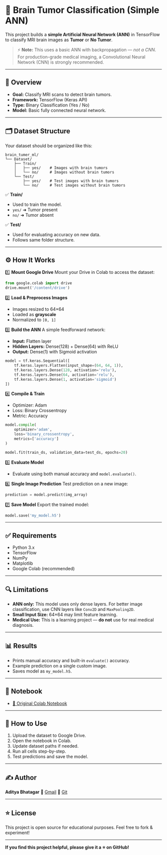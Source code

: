 # 🧠 Brain Tumor Classification (Simple ANN)

This project builds a **simple Artificial Neural Network (ANN)** in TensorFlow to classify MRI brain images as **Tumor** or **No Tumor**.

> ⚡ **Note:** This uses a basic ANN with backpropagation — *not a CNN*. For production-grade medical imaging, a Convolutional Neural Network (CNN) is strongly recommended.

---

## 📌 Overview

* **Goal:** Classify MRI scans to detect brain tumors.
* **Framework:** TensorFlow (Keras API)
* **Type:** Binary Classification (Yes / No)
* **Model:** Basic fully connected neural network.

---

## 🗂️ Dataset Structure

Your dataset should be organized like this:

```
brain_tumer_ml/
└── Dataset/
    ├── Train/
    │   ├── yes/    # Images with brain tumors
    │   └── no/     # Images without brain tumors
    └── Test/
        ├── yes/    # Test images with brain tumors
        └── no/     # Test images without brain tumors
```

✅ **Train/**

* Used to train the model.
* `yes/` ➜ Tumor present
* `no/` ➜ Tumor absent

✅ **Test/**

* Used for evaluating accuracy on new data.
* Follows same folder structure.

---

## ⚙️ How It Works

1️⃣ **Mount Google Drive**
Mount your Drive in Colab to access the dataset:

```python
from google.colab import drive
drive.mount('/content/drive')
```

2️⃣ **Load & Preprocess Images**

* Images resized to 64×64
* Loaded as **grayscale**
* Normalized to `[0, 1]`

3️⃣ **Build the ANN**
A simple feedforward network:

* **Input:** Flatten layer
* **Hidden Layers:** Dense(128) + Dense(64) with ReLU
* **Output:** Dense(1) with Sigmoid activation

```python
model = tf.keras.Sequential([
    tf.keras.layers.Flatten(input_shape=(64, 64, 1)),
    tf.keras.layers.Dense(128, activation='relu'),
    tf.keras.layers.Dense(64, activation='relu'),
    tf.keras.layers.Dense(1, activation='sigmoid')
])
```

4️⃣ **Compile & Train**

* Optimizer: Adam
* Loss: Binary Crossentropy
* Metric: Accuracy

```python
model.compile(
    optimizer='adam',
    loss='binary_crossentropy',
    metrics=['accuracy']
)

model.fit(train_ds, validation_data=test_ds, epochs=20)
```

5️⃣ **Evaluate Model**

* Evaluate using both manual accuracy and `model.evaluate()`.

6️⃣ **Single Image Prediction**
Test prediction on a new image:

```python
prediction = model.predict(img_array)
```

7️⃣ **Save Model**
Export the trained model:

```python
model.save('my_model.h5')
```

---

## ✅ Requirements

* Python 3.x
* TensorFlow
* NumPy
* Matplotlib
* Google Colab (recommended)

---

## 🔍 Limitations

* **ANN only:** This model uses only dense layers. For better image classification, use CNN layers like `Conv2D` and `MaxPooling2D`.
* **Small Input Size:** 64×64 may limit feature learning.
* **Medical Use:** This is a learning project — **do not** use for real medical diagnosis.

---

## 📊 Results

* Prints manual accuracy and built-in `evaluate()` accuracy.
* Example prediction on a single custom image.
* Saves model as `my_model.h5`.

---

## 📖 Notebook

* [📓 Original Colab Notebook](https://colab.research.google.com/drive/1ZRhJnsXa-oE3BOPOREkiLjJ_7NTXnuij)

---

## 🚀 How to Use

1. Upload the dataset to Google Drive.
2. Open the notebook in Colab.
3. Update dataset paths if needed.
4. Run all cells step-by-step.
5. Test predictions and save the model.

---

## ✍️ Author

**Aditya Bhatagar**
📧 [Gmail](adityabhatnagar0403@gmail.com)
🔗 [Git](https://github.com/Aditya04012)

---

## ⭐️ License

This project is open source for educational purposes. Feel free to fork & experiment!

---

**If you find this project helpful, please give it a ⭐ on GitHub!**
